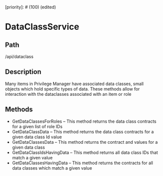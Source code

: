 [title]: # (Data Class Service)
[tags]: # (Console and Internal Services)
[priority]: # (100) (edited) 
# DataClassService

## Path

/api/dataclass

## Description

Many items in Privilege Manager have associated data classes, small objects which hold specific types of data.  These methods allow for interaction with the dataclasses associated with an item or role

## Methods

* GetDataClassesForRoles – This method returns the data class contracts for a given list of role IDs
* GetDataClassData – This method returns the data class contracts for a given data class Id value
* GetDataClassesData – This method returns the contract and values for a given data class
* GetDataClassIdsHavingData – This method returns all data class IDs that match a given value
* GetDataClassesHavingData – This method returns the contracts for all data classes which match a given value